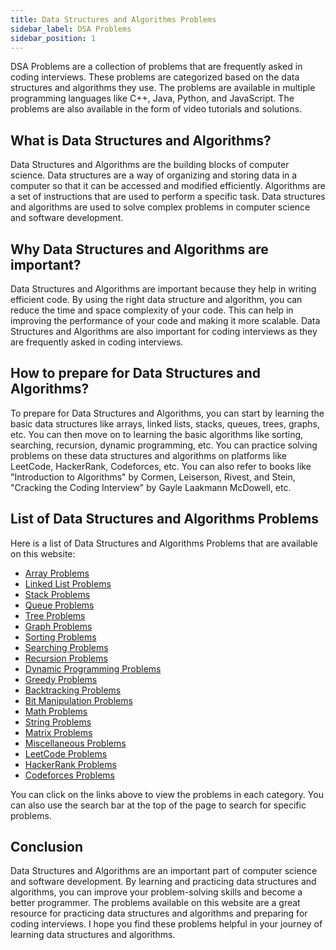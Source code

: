 ```yaml
---
title: Data Structures and Algorithms Problems
sidebar_label: DSA Problems
sidebar_position: 1
---
```


DSA Problems are a collection of problems that are frequently asked in coding interviews. These problems are categorized based on the data structures and algorithms they use. The problems are available in multiple programming languages like C++, Java, Python, and JavaScript. The problems are also available in the form of video tutorials and solutions.

## What is Data Structures and Algorithms?

Data Structures and Algorithms are the building blocks of computer science. Data structures are a way of organizing and storing data in a computer so that it can be accessed and modified efficiently. Algorithms are a set of instructions that are used to perform a specific task. Data structures and algorithms are used to solve complex problems in computer science and software development.

## Why Data Structures and Algorithms are important?

Data Structures and Algorithms are important because they help in writing efficient code. By using the right data structure and algorithm, you can reduce the time and space complexity of your code. This can help in improving the performance of your code and making it more scalable. Data Structures and Algorithms are also important for coding interviews as they are frequently asked in coding interviews.

## How to prepare for Data Structures and Algorithms?

To prepare for Data Structures and Algorithms, you can start by learning the basic data structures like arrays, linked lists, stacks, queues, trees, graphs, etc. You can then move on to learning the basic algorithms like sorting, searching, recursion, dynamic programming, etc. You can practice solving problems on these data structures and algorithms on platforms like LeetCode, HackerRank, Codeforces, etc. You can also refer to books like "Introduction to Algorithms" by Cormen, Leiserson, Rivest, and Stein, "Cracking the Coding Interview" by Gayle Laakmann McDowell, etc.

## List of Data Structures and Algorithms Problems

Here is a list of Data Structures and Algorithms Problems that are available on this website:

- [Array Problems](#)
- [Linked List Problems](#)
- [Stack Problems](#)
- [Queue Problems](#)
- [Tree Problems](#)
- [Graph Problems](#)
- [Sorting Problems](#)
- [Searching Problems](#)
- [Recursion Problems](#)
- [Dynamic Programming Problems](#)
- [Greedy Problems](#)
- [Backtracking Problems](#)
- [Bit Manipulation Problems](#)
- [Math Problems](#)
- [String Problems](#)
- [Matrix Problems](#)
- [Miscellaneous Problems](#)
- [LeetCode Problems](#)
- [HackerRank Problems](#)
- [Codeforces Problems](#)

You can click on the links above to view the problems in each category. You can also use the search bar at the top of the page to search for specific problems.

## Conclusion

Data Structures and Algorithms are an important part of computer science and software development. By learning and practicing data structures and algorithms, you can improve your problem-solving skills and become a better programmer. The problems available on this website are a great resource for practicing data structures and algorithms and preparing for coding interviews. I hope you find these problems helpful in your journey of learning data structures and algorithms.
